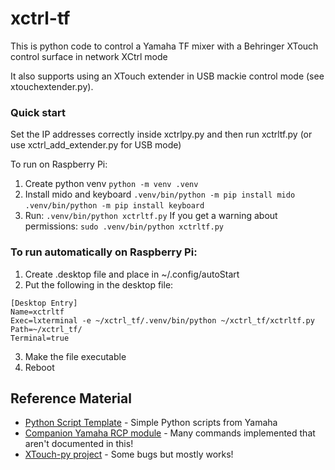 # xctrl-tf

This is python code to control a Yamaha TF mixer with a Behringer XTouch control surface in network XCtrl mode

It also supports using an XTouch extender in USB mackie control mode (see xtouchextender.py). 

### Quick start
Set the IP addresses correctly inside xctrlpy.py and then run xctrltf.py (or use xctrl_add_extender.py for USB mode)

To run on Raspberry Pi:
1. Create python venv `python -m venv .venv`
2. Install mido and keyboard `.venv/bin/python -m pip install mido` `.venv/bin/python -m pip install keyboard`
3. Run: `.venv/bin/python xctrltf.py` If you get a warning about permissions: `sudo .venv/bin/python xctrltf.py` 

### To run automatically on Raspberry Pi:

1. Create .desktop file and place in ~/.config/autoStart
2. Put the following in the desktop file:
```
[Desktop Entry]
Name=xctrltf
Exec=lxterminal -e ~/xctrl_tf/.venv/bin/python ~/xctrl_tf/xctrltf.py
Path=~/xctrl_tf/
Terminal=true
```
3. Make the file executable
4. Reboot

## Reference Material

* [Python Script Template](https://usa.yamaha.com/files/download/other_assets/0/1266290/Python_Script_Template_V100.zip) - Simple Python scripts from Yamaha
* [Companion Yamaha RCP module](https://github.com/bitfocus/companion-module-yamaha-rcp) - Many commands implemented that aren't documented in this!
* [XTouch-py project](https://github.com/thejoshtaylor/XTouch-py) - Some bugs but mostly works!
